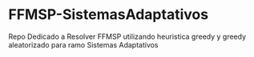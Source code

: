 # FFMSP-SistemasAdaptativos
Repo Dedicado a Resolver FFMSP utilizando heuristica greedy y greedy aleatorizado para ramo Sistemas Adaptativos
